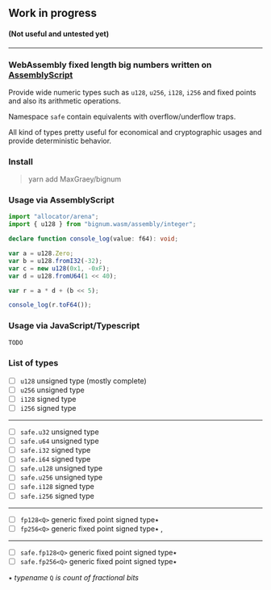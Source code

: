 ## Work in progress
#### (Not useful and untested yet)

---

### WebAssembly fixed length big numbers written on [AssemblyScript](https://github.com/AssemblyScript/assemblyscript)

Provide wide numeric types such as `u128`, `u256`, `i128`, `i256` and fixed points and also its arithmetic operations.

Namespace `safe` contain equivalents with overflow/underflow traps.

All kind of types pretty useful for economical and cryptographic usages and provide deterministic behavior.

### Install

> yarn add MaxGraey/bignum

### Usage via AssemblyScript

```ts
import "allocator/arena";
import { u128 } from "bignum.wasm/assembly/integer";

declare function console_log(value: f64): void;

var a = u128.Zero;
var b = u128.fromI32(-32);
var c = new u128(0x1, -0xF);
var d = u128.fromU64(1 << 40);

var r = a * d + (b << 5);

console_log(r.toF64());
```

### Usage via JavaScript/Typescript

```ts
TODO
```

### List of types

- [ ] `u128` unsigned type (mostly complete)
- [ ] `u256` unsigned type
- [ ] `i128` signed type
- [ ] `i256` signed type
---
- [ ] `safe.u32` unsigned type
- [ ] `safe.u64` unsigned type
- [ ] `safe.i32` signed type
- [ ] `safe.i64` signed type
- [ ] `safe.u128` unsigned type
- [ ] `safe.u256` unsigned type
- [ ] `safe.i128` signed type
- [ ] `safe.i256` signed type
---
- [ ] `fp128<Q>` generic fixed point signed type٭
- [ ] `fp256<Q>` generic fixed point signed type٭
,
---
- [ ] `safe.fp128<Q>` generic fixed point signed type٭
- [ ] `safe.fp256<Q>` generic fixed point signed type٭

٭ _typename_ `Q` _is count of fractional bits_

